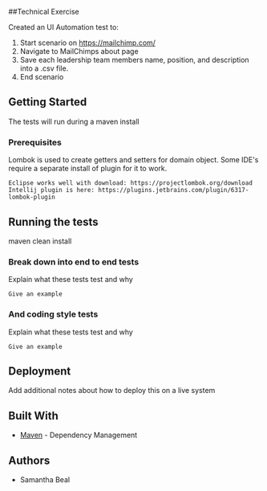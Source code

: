 ##Technical Exercise

Created an UI Automation test to:
1. Start scenario on https://mailchimp.com/
2. Navigate to MailChimps about page
3. Save each leadership team members name, position, and description into a .csv file.
4. End scenario

## Getting Started

The tests will run during a maven install

### Prerequisites

Lombok is used to create getters and setters for domain object.
Some IDE's require a separate install of plugin for it to work.

```
Eclipse works well with download: https://projectlombok.org/download
Intellij plugin is here: https://plugins.jetbrains.com/plugin/6317-lombok-plugin
```

## Running the tests

maven clean install

### Break down into end to end tests

Explain what these tests test and why

```
Give an example
```

### And coding style tests

Explain what these tests test and why

```
Give an example
```

## Deployment

Add additional notes about how to deploy this on a live system

## Built With

* [Maven](https://maven.apache.org/) - Dependency Management


## Authors

* Samantha Beal

